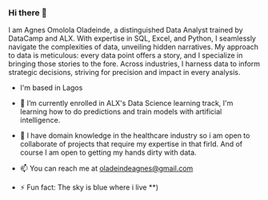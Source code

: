 ### Hi there 👋
I am Agnes Omolola Oladeinde, a distinguished Data Analyst trained by DataCamp and ALX. With expertise in SQL, Excel, and Python, I seamlessly navigate the complexities of data, unveiling hidden narratives. My approach to data is meticulous: every data point offers a story, and I specialize in bringing those stories to the fore. Across industries, I harness data to inform strategic decisions, striving for precision and impact in every analysis.
- I'm based in Lagos
- 🔭 I’m currently enrolled in ALX's Data Science learning track, I'm learning how to do predictions and train models with artificial intelligence.
- 🌱 I have domain knowledge in the healthcare industry so i am open to collaborate of projects that require my expertise in that firld. And of course I am open to getting my hands dirty with data.
- 📫 You can reach me at oladeindeagnes@gmail.com

- ⚡ Fun fact: The sky is blue where i live **)
